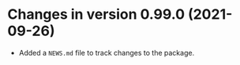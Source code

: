 # Changes in version 0.99.0 (2021-09-26)

+ Added a `NEWS.md` file to track changes to the package.
